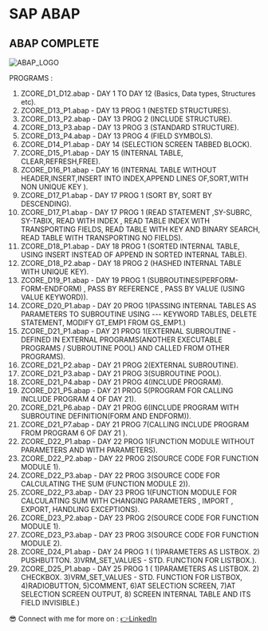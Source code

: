 # SAP ABAP
## ABAP COMPLETE 
![ABAP_LOGO](https://drive.google.com/uc?export=view&id=1W9hk4GUpAMvg3o8nYdxW3p9JJBtacKTy)

PROGRAMS : 

1. ZCORE_D1_D12.abap - DAY 1 TO DAY 12 (Basics, Data types, Structures etc).
2. ZCORE_D13_P1.abap - DAY 13 PROG 1 (NESTED STRUCTURES).
3. ZCORE_D13_P2.abap - DAY 13 PROG 2 (INCLUDE STRUCTURE).
4. ZCORE_D13_P3.abap - DAY 13 PROG 3 (STANDARD STRUCTURE).
5. ZCORE_D13_P4.abap - DAY 13 PROG 4 (FIELD SYMBOLS).
6. ZCORE_D14_P1.abap - DAY 14 (SELECTION SCREEN TABBED BLOCK).
7. ZCORE_D15_P1.abap - DAY 15 (INTERNAL TABLE, CLEAR,REFRESH,FREE).
8. ZCORE_D16_P1.abap - DAY 16 (INTERNAL TABLE WITHOUT HEADER,INSERT,INSERT INTO INDEX,APPEND LINES OF,SORT,WITH NON UNIQUE KEY ).
9. ZCORE_D17_P1.abap - DAY 17 PROG 1 (SORT BY, SORT BY DESCENDING).
10. ZCORE_D17_P1.abap - DAY 17 PROG 1 (READ STATEMENT ,SY-SUBRC, SY-TABIX, READ WITH INDEX , READ TABLE INDEX WITH TRANSPORTING FIELDS, READ TABLE WITH KEY AND BINARY SEARCH, READ TABLE WITH TRANSPORTING NO FIELDS).
11. ZCORE_D18_P1.abap - DAY 18 PROG 1 (SORTED INTERNAL TABLE, USING INSERT INSTEAD OF APPEND IN SORTED INTERNAL TABLE).
12. ZCORE_D18_P2.abap - DAY 18 PROG 2 (HASHED INTERNAL TABLE WITH UNIQUE KEY).
13. ZCORE_D19_P1.abap - DAY 19 PROG 1 (SUBROUTINES(PERFORM-FORM-ENDFORM) , PASS BY REFERENCE , PASS BY VALUE (USING VALUE KEYWORD)).
14. ZCORE_D20_P1.abap - DAY 20 PROG 1(PASSING INTERNAL TABLES AS PARAMETERS TO SUBROUTINE USING --- KEYWORD TABLES, DELETE STATEMENT, MODIFY GT_EMP1 FROM GS_EMP1.)
15. ZCORE_D21_P1.abap - DAY 21 PROG 1(EXTERNAL SUBROUTINE -DEFINED IN EXTERNAL PROGRAMS(ANOTHER EXECUTABLE PROGRAMS / SUBROUTINE POOL) AND CALLED FROM OTHER PROGRAMS).
16. ZCORE_D21_P2.abap - DAY 21 PROG 2(EXTERNAL SUBROUTINE).
17. ZCORE_D21_P3.abap - DAY 21 PROG 3(SUBROUTINE POOL).
18. ZCORE_D21_P4.abap - DAY 21 PROG 4(INCLUDE PROGRAM).
19. ZCORE_D21_P5.abap - DAY 21 PROG 5(PROGRAM FOR CALLING INCLUDE PROGRAM 4 OF DAY 21).
20. ZCORE_D21_P6.abap - DAY 21 PROG 6(INCLUDE PROGRAM WITH SUBROUTINE DEFINITION(FORM AND ENDFORM)).
21. ZCORE_D21_P7.abap - DAY 21 PROG 7(CALLING INCLUDE PROGRAM FROM PROGRAM 6 OF DAY 21 ).
22. ZCORE_D22_P1.abap - DAY 22 PROG 1(FUNCTION MODULE WITHOUT PARAMETERS  AND WITH PARAMETERS).
23. ZCORE_D22_P2.abap - DAY 22 PROG 2(SOURCE CODE FOR FUNCTION MODULE 1).
24. ZCORE_D22_P3.abap - DAY 22 PROG 3(SOURCE CODE FOR CALCULATING THE SUM (FUNCTION MODULE 2)).
25. ZCORE_D22_P3.abap - DAY 23 PROG 1(FUNCTION MODULE FOR CALCULATING SUM WITH CHANGING PARAMETERS , IMPORT , EXPORT, HANDLING EXCEPTIONS).
26. ZCORE_D23_P2.abap - DAY 23 PROG 2(SOURCE CODE FOR FUNCTION MODULE 1).
27. ZCORE_D23_P3.abap - DAY 23 PROG 3(SOURCE CODE FOR FUNCTION MODULE 2).
28. ZCORE_D24_P1.abap - DAY 24 PROG 1 ( 1)PARAMETERS AS LISTBOX. 2) PUSHBUTTON. 3)VRM_SET_VALUES - STD. FUNCTION FOR LISTBOX.).
29. ZCORE_D25_P1.abap - DAY 25 PROG 1 ( 1)PARAMETERS AS LISTBOX. 2) CHECKBOX. 3)VRM_SET_VALUES - STD. FUNCTION FOR LISTBOX, 4)RADIOBUTTON, 5)COMMENT, 6)AT SELECTION SCREEN, 7)AT SELECTION SCREEN OUTPUT, 8) SCREEN INTERNAL TABLE AND ITS FIELD INVISIBLE.)



😎 Connect with me for more on : 
[👉LinkedIn](https://www.linkedin.com/in/rahulpillai200010)
